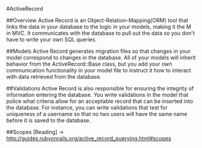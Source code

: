 #ActiveRecord

##Overview
Active Record is an Object-Relation-Mapping(ORM) tool that links the data in your database to the logic in your models, making it the M in MVC.  It communicates with the database to pull out the data so you don't have to write your own SQL queries. 

##Models
Active Record generates migration files so that changes in your model correspond to changes in the database.  All of your models will inherit behavior from the ActiveRecord::Base class, but you add your own communication functionality in your model file to instruct it how to interact with data retrieved from the database.

##Validations
Active Record is also responsible for ensuring the integrity of information entering the database.  You write validations in the model that police what criteria allow for an acceptable record that can be inserted into the database.  For instance, you can write validations that test for uniqueness of a username so that no two users will have the same name before it is saved to the database.

##Scopes
[Reading] -> http://guides.rubyonrails.org/active_record_querying.html#scopes

